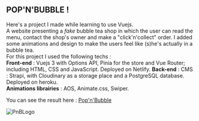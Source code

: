 ## POP'N'BUBBLE ! 
Here's a project I made while learning to use Vuejs.  
A website presenting a *fake* bubble tea shop in which the user can read the menu, contact the shop's owner and make a "click'n'collect" order. I added some animations and design to make the users feel like (s)he's actually in a bubble tea.  
For this project I used the following techs :  
**Front-end** : Vuejs 3 with Options API, Pinia for the store and Vue Router; including HTML, CSS and JavaScript. Deployed on Netlify.
**Back-end** : CMS : Strapi, with Cloudinary as a storage place and a PostgreSQL database. Deployed on heroku.  
**Animations librairies** : AOS, Animate.css, Swiper.

You can see the result here : 
[Pop'n'Bubble](https://popnbubble.netlify.app/)

![PnBLogo](public/uploads/logoPnbPng%20(1).png)
